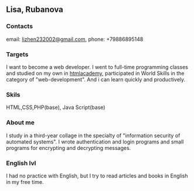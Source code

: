  ## Lisa, Rubanova  

### Contacts
 email: lizhen232002@gmail.com, phone: +79886895148  

### Targets
 I want to become a web developer. I went to full-time programming classes and studied on my own in [htmlacademy](https://htmlacademy.ru/), participated in World Skills in the category of "web-development". And i can learn quickly and productively.  

### Skils
 HTML,CSS,PHP(base), Java Script(base)  

### About me
 I study in a third-year collage in the specialty of "information security of automated systems". I wrote authentication and login programs and small programs for encrypting and decrypting messages.  

### English lvl
 I had no practice with English, but I try to read articles and books in English in my free time.
